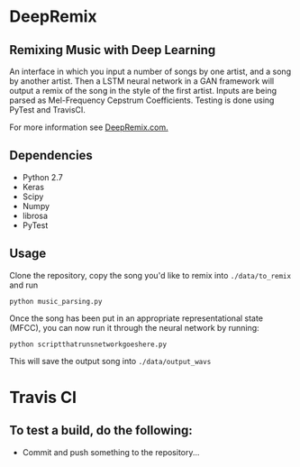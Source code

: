 # DeepRemix
## Remixing Music with Deep Learning

An interface in which you input a number of songs by one artist, and a song by another artist. Then a LSTM neural network in a GAN framework will output a remix of the song in the style of the first artist. Inputs are being parsed as Mel-Frequency Cepstrum Coefficients. Testing is done using PyTest and TravisCI.

For more information see [DeepRemix.com.](https://deepremix.com)

## Dependencies
* Python 2.7
* Keras
* Scipy
* Numpy
* librosa
* PyTest


## Usage

Clone the repository, copy the song you'd like to remix into `./data/to_remix` and run

 `python music_parsing.py`

 Once the song has been put in an appropriate representational state (MFCC), you can now run it through the neural network by running:

 `python scriptthatrunsnetworkgoeshere.py`

 This will save the output song into `./data/output_wavs`

# Travis CI
## To test a build, do the following:

* Commit and push something to the repository...
